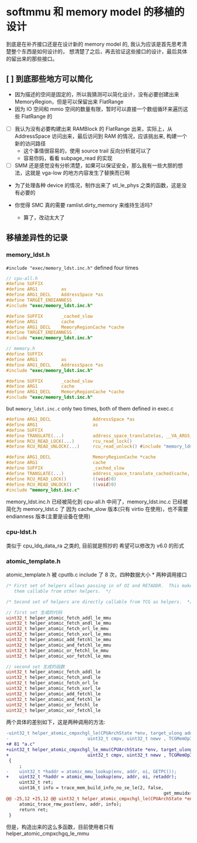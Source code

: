 # softmmu 和 memory model 的移植的设计 
到底是在补齐接口还是在设计新的 memory model 的, 我认为应该是首先思考清楚整个东西是如何设计的，
想清楚了之后，再去验证这些接口的设计，最后具体的留出来的那些接口。

## [ ] 到底那些地方可以简化
- 因为描述的空间是固定的，所以我猜测可以简化设计，没有必要创建出来 MemoryRegion，但是可以保留出来 FlatRange
- 因为 IO 空间和 mmio 空间的数量有限，暂时可以直接一个数组循环来遍历这些 FlatRange 的
- [ ] 我认为没有必要构建出来 RAMBlock 的 FlatRange 出来，实际上，从 AddressSpace 访问出来，最后访问到 RAM 的情况，应该挑出来, 构建一个新的访问路径
    - 这个事情很容易的，使用 source trail 反向分析就可以了
    - 容易你妈，看看 subpage_read 的实现
- [ ] SMM 还是感觉没有分析清楚，如果可以保证安全，那么我有一些大胆的想法，这就是 vga-low 的地方内容发生了替换而已啊

- 为了处理各种 device 的情况，制作出来了 stl_le_phys 之类的函数，这是没有必要的

- 你觉得 SMC 真的需要 ramlist.dirty_memory 来维持生活吗?
  - 算了，改动太大了

## 移植差异性的记录
### memory_ldst.h
`#include "exec/memory_ldst.inc.h"` defined four times

```c
// cpu-all.h
#define SUFFIX
#define ARG1         as
#define ARG1_DECL    AddressSpace *as
#define TARGET_ENDIANNESS
#include "exec/memory_ldst.inc.h"

#define SUFFIX       _cached_slow
#define ARG1         cache
#define ARG1_DECL    MemoryRegionCache *cache
#define TARGET_ENDIANNESS
#include "exec/memory_ldst.inc.h"
```

```c
// memory.h
#define SUFFIX
#define ARG1         as
#define ARG1_DECL    AddressSpace *as
#include "exec/memory_ldst.inc.h"

#define SUFFIX       _cached_slow
#define ARG1         cache
#define ARG1_DECL    MemoryRegionCache *cache
#include "exec/memory_ldst.inc.h"
```
but `memory_ldst.inc.c` only two times, both of them defined in exec.c
```c
#define ARG1_DECL                AddressSpace *as
#define ARG1                     as
#define SUFFIX
#define TRANSLATE(...)           address_space_translate(as, __VA_ARGS__)
#define RCU_READ_LOCK(...)       rcu_read_lock()
#define RCU_READ_UNLOCK(...)     rcu_read_unlock() #include "memory_ldst.inc.c"
```
```c
#define ARG1_DECL                MemoryRegionCache *cache
#define ARG1                     cache
#define SUFFIX                   _cached_slow
#define TRANSLATE(...)           address_space_translate_cached(cache, __VA_ARGS__)
#define RCU_READ_LOCK()          ((void)0)
#define RCU_READ_UNLOCK()        ((void)0)
#include "memory_ldst.inc.c"
```
memory_ldst.inc.h 已经被简化到 cpu-all.h 中间了，memory_ldst.inc.c 已经被简化为 memory_ldst.c 了
因为 cache_slow 版本(只有 virtio 在使用)，也不需要 endianness 版本(主要是设备在使用)

### cpu-ldst.h
类似于 cpu_ldq_data_ra 之类的, 目前就是照抄的
希望可以修改为 v6.0 的形式

### atomic_template.h
atomic_template.h 被 cputlb.c include 了 8 次，四种数据大小 * 两种调用接口

```c
/* First set of helpers allows passing in of OI and RETADDR.  This makes
   them callable from other helpers.  */

/* Second set of helpers are directly callable from TCG as helpers.  */
```


```c
// first set 生成的代码
uint32_t helper_atomic_fetch_addl_le_mmu
uint32_t helper_atomic_fetch_andl_le_mmu
uint32_t helper_atomic_fetch_orl_le_mmu
uint32_t helper_atomic_fetch_xorl_le_mmu
uint32_t helper_atomic_add_fetchl_le_mmu
uint32_t helper_atomic_and_fetchl_le_mmu
uint32_t helper_atomic_or_fetchl_le_mmu
uint32_t helper_atomic_xor_fetchl_le_mmu

// second set 生成的函数
uint32_t helper_atomic_fetch_addl_le
uint32_t helper_atomic_fetch_andl_le
uint32_t helper_atomic_fetch_orl_le
uint32_t helper_atomic_fetch_xorl_le
uint32_t helper_atomic_add_fetchl_le
uint32_t helper_atomic_and_fetchl_le
uint32_t helper_atomic_or_fetchl_le
uint32_t helper_atomic_xor_fetchl_le
```

两个具体的差别如下，这是两种调用的方法:
```diff
-uint32_t helper_atomic_cmpxchgl_le(CPUArchState *env, target_ulong addr,
-                              uint32_t cmpv, uint32_t newv , TCGMemOpIdx oi)
+# 81 "a.c"
+uint32_t helper_atomic_cmpxchgl_le_mmu(CPUArchState *env, target_ulong addr,
+                              uint32_t cmpv, uint32_t newv , TCGMemOpIdx oi, uintptr_t retaddr)
 {
     ;
-    uint32_t *haddr = atomic_mmu_lookup(env, addr, oi, GETPC());
+    uint32_t *haddr = atomic_mmu_lookup(env, addr, oi, retaddr);
     uint32_t ret;
     uint16_t info = trace_mem_build_info_no_se_le(2, false,
                                                            get_mmuidx(oi));
@@ -25,12 +25,12 @@ uint32_t helper_atomic_cmpxchgl_le(CPUArchState *env, target_ulong addr,
     atomic_trace_rmw_post(env, addr, info);
     return ret;
 }
```

但是，构造出来的这么多函数，目前使用者只有 helper_atomic_cmpxchgq_le_mmu
